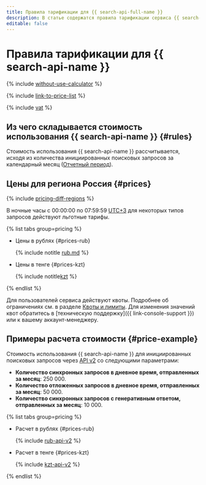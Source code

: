 ```yaml
---
title: Правила тарификации для {{ search-api-full-name }}
description: В статье содержатся правила тарификации сервиса {{ search-api-name }}.
editable: false
---
```


# Правила тарификации для {{ search-api-name }}



{% include [without-use-calculator](../_includes/pricing/without-use-calculator.md) %}

{% include [link-to-price-list](../_includes/pricing/link-to-price-list.md) %}


{% include [vat](../_includes/vat.md) %}

## Из чего складывается стоимость использования {{ search-api-name }} {#rules}

Стоимость использования {{ search-api-name }} рассчитывается, исходя из количества инициированных поисковых запросов за календарный месяц ([Отчетный период](../billing/concepts/reporting-period.md)).

## Цены для региона Россия {#prices}

{% include [pricing-diff-regions](../_includes/pricing-diff-regions.md) %}

В ночные часы с 00:00:00 по 07:59:59 [UTC+3](https://ru.wikipedia.org/wiki/UTC%2B3:00) для некоторых типов запросов действуют льготные тарифы.


{% list tabs group=pricing %}

- Цены в рублях {#prices-rub}

  {% include notitle [rub.md](../_pricing/search-api/rub.md) %}

- Цены в тенге {#prices-kzt}

  {% include notitle[kzt](../_pricing/search-api/kzt.md) %}

{% endlist %}



Для пользователей сервиса действуют квоты. Подробнее об ограничениях см. в разделе [Квоты и лимиты](concepts/limits.md). Для изменения значений квот обратитесь в [техническую поддержку]({{ link-console-support }}) или к вашему аккаунт-менеджеру.

## Примеры расчета стоимости {#price-example}

Стоимость использования {{ search-api-name }} для инициированных поисковых запросов через [API v2](./concepts/index.md#api-v2) со следующими параметрами:

* **Количество синхронных запросов в дневное время, отправленных за месяц**: 250 000.
* **Количество отложенных запросов в дневное время, отправленных за месяц**: 50 000.
* **Количество синхронных запросов с генеративным ответом, отправленных за месяц**: 10 000.


{% list tabs group=pricing %}

- Расчет в рублях {#prices-rub}

  {% include [rub-api-v2](../_pricing_examples/search-api/rub-api-v2.md) %}

- Расчет в тенге {#prices-kzt}

  {% include [kzt-api-v2](../_pricing_examples/search-api/kzt-api-v2.md) %}

{% endlist %}


